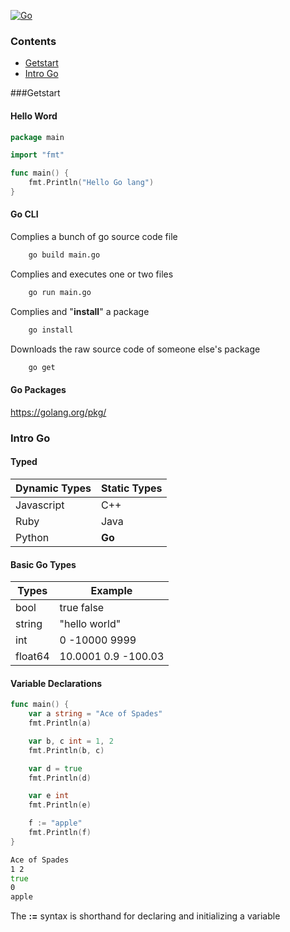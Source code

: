 [![Go](https://golang.org/lib/godoc/images/go-logo-blue.svg)](https://golang.org)

### Contents

- [Getstart](#getstart)
- [Intro Go](#intro_go)

<a name="getstart"></a>
###Getstart

#### Hello Word

```go
package main

import "fmt"

func main() {
	fmt.Println("Hello Go lang")
}
```

#### Go CLI

Complies a bunch of go source code file

```zsh
    go build main.go
```

Complies and executes one or two files

```zsh
    go run main.go
```

Complies and "**install**" a package

```zsh
    go install
```

Downloads the raw source code of someone else's package

```zsh
    go get
```

#### Go Packages

https://golang.org/pkg/

<a name="intro_go"></a>

### Intro Go

#### Typed

| Dynamic Types | Static Types |
| ------------- | ------------ |
| Javascript    | C++          |
| Ruby          | Java         |
| Python        | **Go**       |

#### Basic Go Types

| Types   | Example             |
| ------- | ------------------- |
| bool    | true false          |
| string  | "hello world"       |
| int     | 0 -10000 9999       |
| float64 | 10.0001 0.9 -100.03 |

#### Variable Declarations

```go
func main() {
	var a string = "Ace of Spades"
	fmt.Println(a)

	var b, c int = 1, 2
	fmt.Println(b, c)

	var d = true
	fmt.Println(d)

	var e int
	fmt.Println(e)

	f := "apple"
	fmt.Println(f)
}
```

```zsh
Ace of Spades
1 2
true
0
apple
```

The **:=** syntax is shorthand for declaring and initializing a variable
